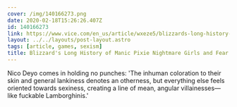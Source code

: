 ```yaml
---
cover: /img/140166273.png
date: 2020-02-18T15:26:26.407Z
id: 140166273
link: https://www.vice.com/en_us/article/wxeze5/blizzards-long-history-of-manic-pixie-nightmare-girls-and-fear-of-women
layout: ../../layouts/post-layout.astro
tags: [article, games, sexism]
title: Blizzard's Long History of Manic Pixie Nightmare Girls and Fear of Women
---
```


Nico Deyo comes in holding no punches: 'The inhuman coloration to their skin and general lankiness denotes an otherness, but everything else feels oriented towards sexiness, creating a line of mean, angular villainesses—like fuckable Lamborghinis.'
